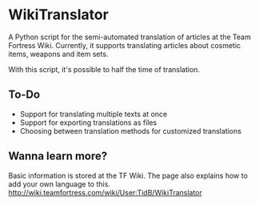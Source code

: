 WikiTranslator
==============

A Python script for the semi-automated translation of articles at the Team Fortress Wiki. Currently, it supports translating articles about cosmetic items, weapons and item sets.

With this script, it's possible to half the time of translation.

To-Do
-----
- Support for translating multiple texts at once
- Support for exporting translations as files
- Choosing between translation methods for customized translations


Wanna learn more?
-----------------
Basic information is stored at the TF Wiki. The page also explains how to add your own language to this.
http://wiki.teamfortress.com/wiki/User:TidB/WikiTranslator
